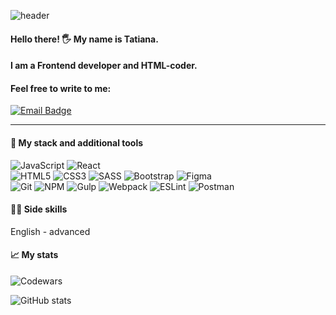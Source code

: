 ![header](https://capsule-render.vercel.app/api?type=waving&color=gradient&height=200&section=header&text=Greetings!&fontSize=90)
#### Hello there! 🖐️ My name is Tatiana. 
#### I am a Frontend develоper and HTML-coder.
#### Feel free to write to me: 
   <div>
  <a href="mailto:tatiana.vik4001@gmail.com">
    <img src="https://img.shields.io/badge/Email-green?style=for-the-badge&logo=gmail&logoColor=white" alt="Email Badge"/>
  </a>
</div>

___

#### :toolbox: My stack and additional tools
![JavaScript](https://img.shields.io/badge/javascript-%23323330.svg?style=for-the-badge&logo=javascript&logoColor=%23F7DF1E)
![React](https://img.shields.io/badge/react-%2320232a.svg?style=for-the-badge&logo=react&logoColor=%2361DAFB)</br>
![HTML5](https://img.shields.io/badge/html5-%23E34F26.svg?style=for-the-badge&logo=html5&logoColor=white)
![CSS3](https://img.shields.io/badge/css3-%231572B6.svg?style=for-the-badge&logo=css3&logoColor=white)
![SASS](https://img.shields.io/badge/SASS-hotpink.svg?style=for-the-badge&logo=SASS&logoColor=white)
![Bootstrap](https://img.shields.io/badge/bootstrap-%23563D7C.svg?style=for-the-badge&logo=bootstrap&logoColor=white)
![Figma](https://img.shields.io/badge/figma-%23F24E1E.svg?style=for-the-badge&logo=figma&logoColor=white)</br>
![Git](https://img.shields.io/badge/git-%23F05033.svg?style=for-the-badge&logo=git&logoColor=white)
![NPM](https://img.shields.io/badge/NPM-%23000000.svg?style=for-the-badge&logo=npm&logoColor=white)
![Gulp](https://img.shields.io/badge/GULP-%23CF4647.svg?style=for-the-badge&logo=gulp&logoColor=white)
![Webpack](https://img.shields.io/badge/webpack-%238DD6F9.svg?style=for-the-badge&logo=webpack&logoColor=black)
![ESLint](https://img.shields.io/badge/ESLint-4B3263?style=for-the-badge&logo=eslint&logoColor=white)
![Postman](https://img.shields.io/badge/Postman-FF6C37?style=for-the-badge&logo=postman&logoColor=white)





#### :guardsman: Side skills
English - advanced

#### :chart_with_upwards_trend: My stats
![Codewars](https://www.codewars.com/users/proactative/badges/small)

![GitHub stats](https://github-readme-stats.vercel.app/api?username=proactative&theme=chartreuse-dark&show_icons=true)
